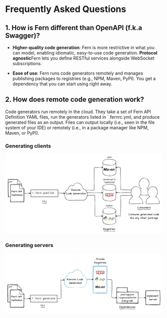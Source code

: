 # Frequently Asked Questions

## 1. How is Fern different than OpenAPI (f.k.a Swagger)?

- **Higher-quality code generation**: Fern is more restrictive in what you can model, enabling idiomatic, easy-to-use code generation.
  **Protocol agnostic**Fern lets you define RESTful services alongside WebSocket subscriptions.

- **Ease of use**: Fern runs code generators remotely and manages publishing packages to registries (e.g., NPM, Maven, PyPI). You get a dependency that you can start using right away.

## 2. How does remote code generation work?

Code generators run remotely in the cloud. They take a set of Fern API Definition YAML files, run the generators listed in `.fernrc.yml, and produce generated files as an output. Files can output locally (i.e., seen in the file system of your IDE) or remotely (i.e., in a package manager like NPM, Maven, or PyPI).

### Generating clients

![client generators](../assets/diagrams/frontend-diagram.png)

### Generating servers

![server generators](../assets/diagrams/backend-diagram.png)
